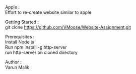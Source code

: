 Apple :<br>
Effort to re-create website similar to apple

Getting Started :<br>
git clone https://github.com/VMoose/Website-Assignment.git

Prerequisites :<br>
Install Node js <br>
Run npm install -g http-server <br>
run http-server on cloned directory <br>

Author :<br>
Varun Malik
